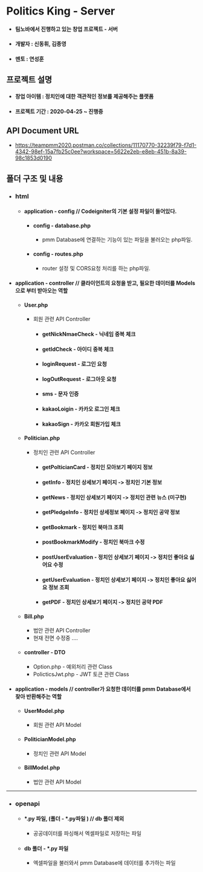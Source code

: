 # Politics King - Server 
  - #### 팀노바에서 진행하고 있는 창업 프로젝트 - 서버
  - #### 개발자 : 신동휘, 김종영
  - #### 멘토 : 연성훈

## 프로젝트 설명
  - #### 창업 아이템 : 정치인에 대한 객관적인 정보를 제공해주는 플랫폼
  - #### 프로젝트 기간 : 2020-04-25 ~ 진행중

## API Document URL
* https://teampmm2020.postman.co/collections/11170770-32239f79-f7d1-4342-98ef-15a7fb25c0ee?workspace=5622e2eb-e8eb-451b-8a39-98c1853d0190

## 폴더 구조 및 내용
- ### html
  - #### application - config // Codeigniter의 기본 설정 파일이 들어있다.
    
    - #### config - database.php
      - pmm Database에 연결하는 기능이 있는 파일을 불러오는 php파일.
      
    - #### config - routes.php
      - router 설정 및 CORS요청 처리를 하는 php파일.

- #### application - controller // 클라이언트의 요청을 받고, 필요한 데이터를 Models으로 부터 받아오는 역할
    
    - #### User.php
      - 회원 관련 API Controller
        - #### getNickNmaeCheck  - 닉네임 중복 체크
        - #### getIdCheck - 아이디 중복 체크
        - #### loginRequest - 로그인 요청
        - #### logOutRequest - 로그아웃 요청
        - #### sms - 문자 인증
        - #### kakaoLoigin - 카카오 로그인 체크
        - #### kakaoSign - 카카오 회원가입 체크
    
    - #### Politician.php
      - 정치인 관련 API Controller
        - #### getPolticianCard - 정치인 모아보기 페이지 정보
        - #### getInfo - 정치인 상세보기 페이지 -> 정치인 기본 정보
        - #### getNews - 정치인 상세보기 페이지 -> 정치인 관련 뉴스 (미구현)
        - #### getPledgeInfo - 정치인 상세정보 페이지 -> 정치인 공약 정보
        - #### getBookmark - 정치인 북마크 조회
        - #### postBookmarkModify - 정치인 북마크 수정
        - #### postUserEvaluation - 정치인 상세보기 페이지 -> 정치인 좋아요 싫어요 수정
        - #### getUserEvaluation - 정치인 상세보기 페이지 -> 정치인 좋아요 싫어요 정보 조회
        - #### getPDF - 정치인 상세보기 페이지 -> 정치인 공약 PDF
    
    - #### Bill.php
      - 법안 관련 API Controller
      - 현재 전면 수정중 ....

    - #### controller - DTO
      - Option.php - 예외처리 관련 Class
      - PolicticsJwt.php - JWT 토큰 관련 Class

- #### application - models // controller가 요청한 데이터를 pmm Database에서 찾아 반환해주는 역할

    - #### UserModel.php
      - 회원 관련 API Model
    
    - #### PoliticianModel.php
      - 정치인 관련 API Model
    
    - #### BillModel.php
      - 법안 관련 API Model

----------------------------------------------------------
- ### openapi
  - #### *.py 파일, (폴더  - *.py파일 ) // db 폴더 제외
    - 공공데이터를 파싱해서 엑셀파일로 저장하는 파일
  
  - #### db 폴더 - *.py 파일    
    - 엑셀파일을 불러와서 pmm Database에 데이터를 추가하는 파일
